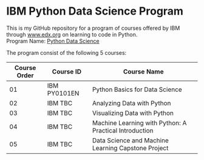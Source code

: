 # IBM Python Data Science Program

This is my GitHub repository for a program of courses offered by IBM through www.edx.org on learning to code in Python.  
Program Name:  [Python Data Science](https://www.edx.org/professional-certificate/python-data-science)

The program consist of the following 5 courses:

Course Order | Course ID | Course Name
------------ | ------------- | -------------
01 | IBM PY0101EN | Python Basics for Data Science
02 | IBM TBC | Analyzing Data with Python
03 | IBM TBC | Visualizing Data with Python
04 | IBM TBC | Machine Learning with Python: A Practical Introduction
05 | IBM TBC | Data Science and Machine Learning Capstone Project
